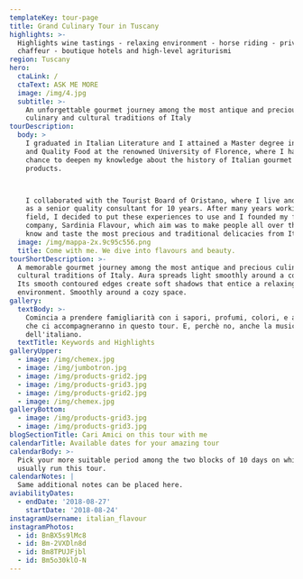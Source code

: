 ```yaml
---
templateKey: tour-page
title: Grand Culinary Tour in Tuscany
highlights: >-
  Highlights wine tastings - relaxing environment - horse riding - private
  chaffeur - boutique hotels and high-level agriturismi
region: Tuscany
hero:
  ctaLink: /
  ctaText: ASK ME MORE
  image: /img/4.jpg
  subtitle: >-
    An unforgettable gourmet journey among the most antique and precious
    culinary and cultural traditions of Italy
tourDescription:
  body: >
    I graduated in Italian Literature and I attained a Master degree in Gourmet
    and Quality Food at the renowned University of Florence, where I had the
    chance to deepen my knowledge about the history of Italian gourmet culture
    products.



    I collaborated with the Tourist Board of Oristano, where I live and I worked
    as a senior quality consultant for 10 years. After many years working in the
    field, I decided to put these experiences to use and I founded my first own
    company, Sardinia Flavour, which aim was to make people all over the world
    know and taste the most precious and traditional delicacies from Italy.
  image: /img/mappa-2x.9c95c556.png
  title: Come with me. We dive into flavours and beauty.
tourShortDescription: >-
  A memorable gourmet journey among the most antique and precious culinary and
  cultural traditions of Italy. Aura spreads light smoothly around a cozy space.
  Its smooth contoured edges create soft shadows that entice a relaxing
  environment. Smoothly around a cozy space.
gallery:
  textBody: >-
    Comincia a prendere famigliarità con i sapori, profumi, colori, e attività
    che ci accompagneranno in questo tour. E, perchè no, anche la musicalità
    dell'italiano.
  textTitle: Keywords and Highlights
galleryUpper:
  - image: /img/chemex.jpg
  - image: /img/jumbotron.jpg
  - image: /img/products-grid2.jpg
  - image: /img/products-grid3.jpg
  - image: /img/products-grid2.jpg
  - image: /img/chemex.jpg
galleryBottom:
  - image: /img/products-grid3.jpg
  - image: /img/products-grid3.jpg
blogSectionTitle: Cari Amici on this tour with me
calendarTitle: Available dates for your amazing tour
calendarBody: >-
  Pick your more suitable period among the two blocks of 10 days on which I
  usually run this tour.
calendarNotes: |
  Same additional notes can be placed here.
aviabilityDates:
  - endDate: '2018-08-27'
    startDate: '2018-08-24'
instagramUsername: italian_flavour
instagramPhotos:
  - id: BnBX5s9lMc8
  - id: Bm-2VXDln8d
  - id: Bm8TPUJFjbl
  - id: Bm5o30klO-N
---
```


